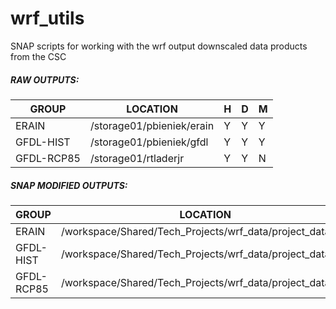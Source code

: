 # wrf_utils

SNAP scripts for working with the wrf output downscaled data products from the CSC

##### RAW OUTPUTS:

| GROUP | LOCATION | H | D | M |
| ----- | -------- | --| --| --|
| ERAIN | /storage01/pbieniek/erain | Y | Y | Y |
| GFDL-HIST | /storage01/pbieniek/gfdl | Y | Y | Y |
| GFDL-RCP85 | /storage01/rtladerjr | Y | Y | N |

##### SNAP MODIFIED OUTPUTS:

| GROUP | LOCATION | H | D | M |
| ----- | -------- | --| --| --|
| ERAIN | /workspace/Shared/Tech_Projects/wrf_data/project_data/wrf | Y | ... | ... |
| GFDL-HIST | 	/workspace/Shared/Tech_Projects/wrf_data/project_data/wrf | Y |  |  |
| GFDL-RCP85 | 	/workspace/Shared/Tech_Projects/wrf_data/project_data/wrf | ... |  |  |
